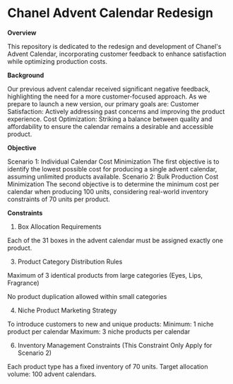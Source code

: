 # Chanel Advent Calendar Redesign

**Overview**

This repository is dedicated to the redesign and development of Chanel's Advent Calendar, incorporating customer feedback to enhance satisfaction while optimizing production costs.

**Background**

Our previous advent calendar received significant negative feedback, highlighting the need for a more customer-focused approach. As we prepare to launch a new version, our primary goals are:
Customer Satisfaction: Actively addressing past concerns and improving the product experience.
Cost Optimization: Striking a balance between quality and affordability to ensure the calendar remains a desirable and accessible product.

**Objective**

Scenario 1: Individual Calendar Cost Minimization
The first objective is to identify the lowest possible cost for producing a single advent calendar, assuming unlimited products available.
Scenario 2: Bulk Production Cost Minimization
The second objective is to determine the minimum cost per calendar when producing 100 units, considering real-world inventory constraints of 70 units per product.

**Constraints**
1. Box Allocation Requirements

  Each of the 31 boxes in the advent calendar must be assigned exactly one product.

3. Product Category Distribution Rules

  Maximum of 3 identical products from large categories (Eyes, Lips, Fragrance)

  No product duplication allowed within small categories

4. Niche Product Marketing Strategy

  To introduce customers to new and unique products:
  Minimum: 1 niche product per calendar
  Maximum: 3 niche products per calendar

6. Inventory Management Constraints (This Constraint Only Apply for Scenario 2)

  Each product type has a fixed inventory of 70 units.
  Target allocation volume: 100 advent calendars.
